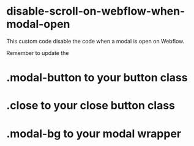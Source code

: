 # disable-scroll-on-webflow-when-modal-open
This custom code disable the code when a modal is open on Webflow.

Remember to update the 
# .modal-button to your button class
# .close  to your close button class
# .modal-bg to your modal wrapper
